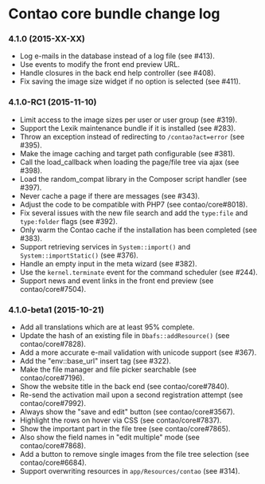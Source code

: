 # Contao core bundle change log

### 4.1.0 (2015-XX-XX)

 * Log e-mails in the database instead of a log file (see #413).
 * Use events to modify the front end preview URL.
 * Handle closures in the back end help controller (see #408).
 * Fix saving the image size widget if no option is selected (see #411).

### 4.1.0-RC1 (2015-11-10)

 * Limit access to the image sizes per user or user group (see #319).
 * Support the Lexik maintenance bundle if it is installed (see #283).
 * Throw an exception instead of redirecting to `/contao?act=error` (see #395).
 * Make the image caching and target path configurable (see #381).
 * Call the load_callback when loading the page/file tree via ajax (see #398).
 * Load the random_compat library in the Composer script handler (see #397).
 * Never cache a page if there are messages (see #343).
 * Adjust the code to be compatible with PHP7 (see contao/core#8018).
 * Fix several issues with the new file search and add the `type:file` and `type:folder` flags (see #392).
 * Only warm the Contao cache if the installation has been completed (see #383).
 * Support retrieving services in `System::import()` and `System::importStatic()` (see #376).
 * Handle an empty input in the meta wizard (see #382).
 * Use the `kernel.terminate` event for the command scheduler (see #244).
 * Support news and event links in the front end preview (see contao/core#7504).

### 4.1.0-beta1 (2015-10-21)

 * Add all translations which are at least 95% complete.
 * Update the hash of an existing file in `Dbafs::addResource()` (see contao/core#7828).
 * Add a more accurate e-mail validation with unicode support (see #367).
 * Add the "env::base_url" insert tag (see #322).
 * Make the file manager and file picker searchable (see contao/core#7196).
 * Show the website title in the back end (see contao/core#7840).
 * Re-send the activation mail upon a second registration attempt (see contao/core#7992).
 * Always show the "save and edit" button (see contao/core#3567).
 * Highlight the rows on hover via CSS (see contao/core#7837).
 * Show the important part in the file tree (see contao/core#7865).
 * Also show the field names in "edit multiple" mode (see contao/core#7868).
 * Add a button to remove single images from the file tree selection (see contao/core#6684).
 * Support overwriting resources in `app/Resources/contao` (see #314).
